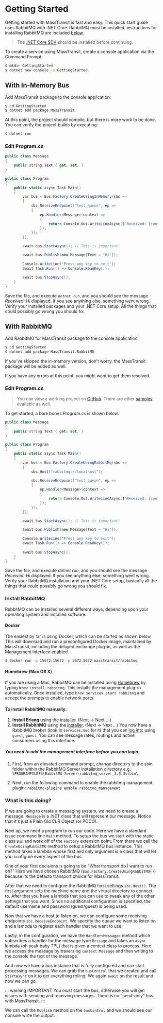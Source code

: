 # Getting Started

Getting started with MassTransit is fast and easy. This quick start guide uses RabbitMQ with .NET Core. RabbitMQ must be installed, instructions for installing RabbitMQ are included [below](#install-rabbitmq).

> The [.NET Core SDK](https://dotnet.microsoft.com/download) should be installed before continuing.

To create a service using MassTransit, create a console application via the Command Prompt.

```bash
$ mkdir GettingStarted
$ dotnet new console -o GettingStarted
```

## With In-Memory Bus

Add MassTransit package to the console application:

```bash
$ cd GettingStarted
$ dotnet add package MassTransit
```

At this point, the project should compile, but there is more work to be done. You can verify the project builds by executing:

```bash
$ dotnet run
```

### Edit Program.cs

```csharp
public class Message
{ 
    public string Text { get; set; }
}

public class Program
{
    public static async Task Main()
    {
        var bus = Bus.Factory.CreateUsingInMemory(sbc =>
        {
            sbc.ReceiveEndpoint("test_queue", ep =>
            {
                ep.Handler<Message>(context =>
                {
                    return Console.Out.WriteLineAsync($"Received: {context.Message.Text}");
                });
            });
        });

        await bus.StartAsync(); // This is important!

        await bus.Publish(new Message{Text = "Hi"});
        
        Console.WriteLine("Press any key to exit");
        await Task.Run(() => Console.ReadKey());
        
        await bus.StopAsync();
    }
}
```

Save the file, and execute _`dotnet run`_, and you should see the message *Received: Hi* displayed. If you see anything else, something went wrong. Verify your installed packages and your .NET Core setup. All the things that could possibly go wrong you should fix.

## With RabbitMQ

Add RabbitMQ for MassTransit package to the console application:

```bash
$ cd GettingStarted
$ dotnet add package MassTransit.RabbitMQ
```

If you've skipped the in-memory version, don't worry, the MassTransit package will be added as well.

If you have any errors at this point, you might want to get them resolved.

### Edit Program.cs

> You can view a working project on [GitHub](https://github.com/MassTransit/Sample-ConsoleService). There are other [samples](/learn/samples) available as well.

To get started, a bare bones *Program.cs* is shown below.

```csharp
public class Message
{ 
    public string Text { get; set; }
}

public class Program
{
    public static async Task Main()
    {
        var bus = Bus.Factory.CreateUsingRabbitMq(sbc =>
        {
            sbc.Host("rabbitmq://localhost");

            sbc.ReceiveEndpoint("test_queue", ep =>
            {
                ep.Handler<Message>(context =>
                {
                    return Console.Out.WriteLineAsync($"Received: {context.Message.Text}");
                });
            });
        });

        await bus.StartAsync(); // This is important!

        await bus.Publish(new Message{Text = "Hi"});
        
        Console.WriteLine("Press any key to exit");
        await Task.Run(() => Console.ReadKey());
        
        await bus.StopAsync();
    }
}
```

Save the file, and execute _dotnet run_, and you should see the message *Received: Hi* displayed. If you see anything else, something went wrong. Verify your RabbitMQ installation and your .NET Core setup, basically all the things that could possibly go wrong you should fix.

### Install RabbitMQ

RabbitMQ can be installed several different ways, depending upon your operating system and installed software.

#### Docker

The easiest by far is using Docker, which can be started as shown below. This will download and run a preconfigured Docker image, maintained by MassTransit, including the delayed exchange plug-in, as well as the Management interface enabled.

```bash
$ docker run -p 15672:15672 -p 5672:5672 masstransit/rabbitmq
```

#### Homebrew (Mac OS X)

If you are using a Mac, RabbitMQ can be installed using [Homebrew](https://brew.sh/) by typing `brew install rabbitmq`. This installs the management plug-in automatically. Once installed, type `brew services start rabbitmq` and accept the prompts to enable network ports.

#### To install RabbitMQ manually:

 1. **Install Erlang** using the [installer](http://www.erlang.org/download.html). (Next -> Next ...)
 2. **Install RabbitMQ** using the [installer](http://www.rabbitmq.com/download.html). (Next -> Next ...) You now have a RabbitMQ broker (look in `services.msc` for it) that you can [log into](http://localhost:15672/#/) using `guest`, `guest`. You can see message rates, routings and active consumers using this interface. 
 
##### You need to add the management interface before you can login.

1. First, from an elevated command prompt, change directory to the sbin folder within the RabbitMQ Server installation directory e.g. `%PROGRAMFILES%\RabbitMQ Server\rabbitmq_server_3.5.3\sbin\`

2. Next, run the following command to enable the rabbitmq management plugin: `rabbitmq-plugins enable rabbitmq_management`

### What is this doing?

If we are going to create a messaging system, we need to create a message. `Message` is a .NET class that will represent our message. Notice that it's just a Plain Old CLR Object (or POCO).

Next up, we need a program to run our code. Here we have a standard issue command line `Main` method. To setup the bus we start with the static class `Bus` and work off of the `Factory` extension point. From there we call the `CreateUsingRabbitMQ` method to setup a RabbitMQ bus instance. This method takes a lambda whose first and only argument is a class that will let you configure every aspect of the bus.

One of your first decisions is going to be "What transport do I want to run on?" Here we have chosen RabbitMQ (`Bus.Factory.CreateUsingRabbitMQ()`) because its the defacto transport choice for MassTransit.

After that we need to configure the RabbitMQ host settings `sbc.Host()`. The first argument sets the machine name and the virtual directory to connect to. After that you have a lambda that you can use to tweak any of the other settings that you want. Since no additional configuration is specified, the default username and password (guest/guest) is being used.

Now that we have a host to listen on, we can configure some receiving endpoints `sbc.ReceiveEndpoint`. We specifiy the queue we want to listen on and a lambda to register each handler that we want to use.

Lastly, in the configuration, we have the `Handler<Message>` method which subscribes a handler for the message type `Message` and takes an `async` lambda (oh yeah baby TPL) that is given a context class to process. Here we access the message by traversing `context.Message` and then writing to the console the text of the message.

And now we have a bus instance that is fully configured and can start processing messages. We can grab the `busControl` that we created and call `StartAsync` on it to get everything rolling. We again `await` on the result and now we can go.

::: warning IMPORTANT
You *must* start the bus, otherwise you will get issues with sending and receiving messages. There is no "send-only" bus with MassTransit.
:::

We can call the `Publish` method on the `busControl` and we should see our console write the output.

